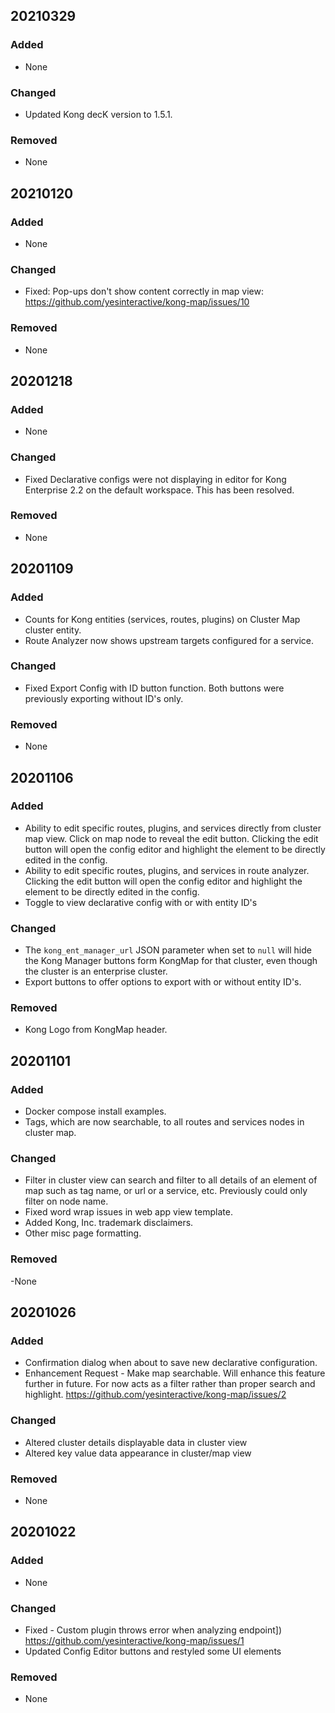 ## 20210329
### Added
- None
### Changed
- Updated Kong decK version to 1.5.1.
### Removed
- None


## 20210120
### Added
- None
### Changed
- Fixed: Pop-ups don't show content correctly in map view: https://github.com/yesinteractive/kong-map/issues/10
### Removed
- None

## 20201218
### Added
- None
### Changed
- Fixed Declarative configs were not displaying in editor for Kong Enterprise 2.2 on the default workspace. This has been resolved.
### Removed
- None

## 20201109
### Added
- Counts for Kong entities (services, routes, plugins) on Cluster Map cluster entity.
- Route Analyzer now shows upstream targets configured for a service.
### Changed
- Fixed Export Config with ID button function. Both buttons were previously exporting without ID's only.
### Removed
- None


## 20201106
### Added
- Ability to edit specific routes, plugins, and services directly from cluster map view. Click on map node
to reveal the edit button. Clicking the edit button will open the config editor and highlight the element to be directly edited in the config.
- Ability to edit specific routes, plugins, and services in route analyzer. Clicking the edit button
will open the config editor and highlight the element to be directly edited in the config.
- Toggle to view declarative config with or with entity ID's
### Changed
- The `kong_ent_manager_url` JSON parameter when set to `null` will hide the Kong Manager buttons
form KongMap for that cluster, even though the cluster is an enterprise cluster.
- Export buttons to offer options to export with or without entity ID's.
### Removed
- Kong Logo from KongMap header.


## 20201101
### Added
- Docker compose install examples.
- Tags, which are now searchable, to all routes and services nodes in cluster map.
### Changed
- Filter in cluster view can search and filter to all details of an element of map such as tag name, or url or a service, etc. Previously could only filter on node name.
- Fixed word wrap issues in web app view template. 
- Added Kong, Inc. trademark disclaimers.
- Other misc page formatting.
### Removed
-None


## 20201026
### Added
- Confirmation dialog when about to save new declarative configuration.
- Enhancement Request - Make map searchable. Will enhance this feature further in future. For now acts as a filter rather than proper search and highlight.  https://github.com/yesinteractive/kong-map/issues/2 

### Changed
- Altered cluster details displayable data in cluster view
- Altered key value data appearance in cluster/map view

### Removed
- None


## 20201022
### Added
- None

### Changed
- Fixed - Custom plugin throws error when analyzing endpoint]) https://github.com/yesinteractive/kong-map/issues/1
- Updated Config Editor buttons and restyled some UI elements

### Removed
- None
